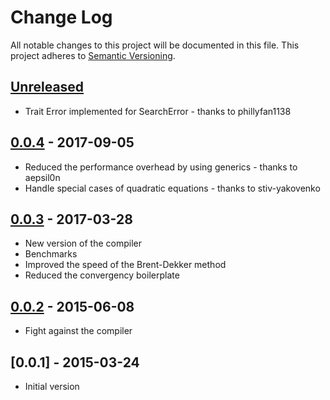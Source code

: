 # Change Log
All notable changes to this project will be documented in this file.
This project adheres to [Semantic Versioning](http://semver.org/).

## [Unreleased]
* Trait Error implemented for SearchError - thanks to phillyfan1138

## [0.0.4] - 2017-09-05
* Reduced the performance overhead by using generics - thanks to aepsil0n
* Handle special cases of quadratic equations - thanks to stiv-yakovenko

## [0.0.3] - 2017-03-28
* New version of the compiler
* Benchmarks
* Improved the speed of the Brent-Dekker method
* Reduced the convergency boilerplate

## [0.0.2] - 2015-06-08
* Fight against the compiler

## [0.0.1] - 2015-03-24
* Initial version

[Unreleased]: https://github.com/vorot/roots/compare/v0.0.4...HEAD
[0.0.4]: https://github.com/vorot/roots/compare/v0.0.3...v0.0.4
[0.0.3]: https://github.com/vorot/roots/compare/v0.0.2...v0.0.3
[0.0.2]: https://github.com/vorot/roots/compare/v0.0.1...v0.0.2
